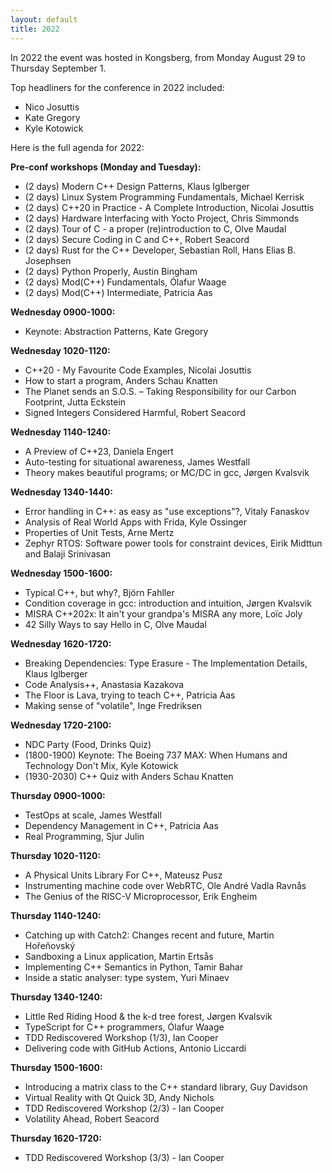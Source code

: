 ```yaml
---
layout: default
title: 2022
---
```


In 2022 the event was hosted in Kongsberg, from Monday August 29 to Thursday September 1.

Top headliners for the conference in 2022 included:

- Nico Josuttis
- Kate Gregory
- Kyle Kotowick

Here is the full agenda for 2022:

__Pre-conf workshops (Monday and Tuesday):__

- (2 days) Modern C++ Design Patterns, Klaus Iglberger
- (2 days) Linux System Programming Fundamentals, Michael Kerrisk
- (2 days) C++20 in Practice - A Complete Introduction, Nicolai Josuttis
- (2 days) Hardware Interfacing with Yocto Project, Chris Simmonds
- (2 days) Tour of C - a proper (re)introduction to C, Olve Maudal
- (2 days) Secure Coding in C and C++, Robert Seacord
- (2 days) Rust for the C++ Developer, Sebastian Roll, Hans Elias B. Josephsen
- (2 days) Python Properly, Austin Bingham
- (2 days) Mod(C++) Fundamentals, Ólafur Waage
- (2 days) Mod(C++) Intermediate, Patricia Aas

__Wednesday 0900-1000:__

- Keynote: Abstraction Patterns, Kate Gregory

__Wednesday 1020-1120:__

- C++20 - My Favourite Code Examples, Nicolai Josuttis
- How to start a program, Anders Schau Knatten
- The Planet sends an S.O.S. – Taking Responsibility for our Carbon Footprint, Jutta Eckstein
- Signed Integers Considered Harmful, Robert Seacord

__Wednesday 1140-1240:__

- A Preview of C++23, Daniela Engert
- Auto-testing for situational awareness, James Westfall
- Theory makes beautiful programs; or MC/DC in gcc, Jørgen Kvalsvik

__Wednesday 1340-1440:__

- Error handling in C++: as easy as "use exceptions"?, Vitaly Fanaskov
- Analysis of Real World Apps with Frida, Kyle Ossinger
- Properties of Unit Tests, Arne Mertz
- Zephyr RTOS: Software power tools for constraint devices, Eirik Midttun and Balaji Srinivasan

__Wednesday 1500-1600:__

- Typical C++, but why?, Björn Fahller
- Condition coverage in gcc: introduction and intuition, Jørgen Kvalsvik
- MISRA C++202x: It ain't your grandpa's MISRA any more, Loïc Joly
- 42 Silly Ways to say Hello in C, Olve Maudal

__Wednesday 1620-1720:__

- Breaking Dependencies: Type Erasure - The Implementation Details, Klaus Iglberger
- Code Analysis++, Anastasia Kazakova
- The Floor is Lava, trying to teach C++, Patricia Aas
- Making sense of "volatile", Inge Fredriksen

__Wednesday 1720-2100:__

- NDC Party (Food, Drinks Quiz)
- (1800-1900) Keynote: The Boeing 737 MAX: When Humans and Technology Don't Mix, Kyle Kotowick
- (1930-2030) C++ Quiz with Anders Schau Knatten

__Thursday 0900-1000:__

- TestOps at scale, James Westfall
- Dependency Management in C++, Patricia Aas
- Real Programming, Sjur Julin

__Thursday 1020-1120:__

- A Physical Units Library For C++, Mateusz Pusz
- Instrumenting machine code over WebRTC, Ole André Vadla Ravnås
- The Genius of the RISC-V Microprocessor, Erik Engheim

__Thursday 1140-1240:__

- Catching up with Catch2: Changes recent and future, Martin Hořeňovský
- Sandboxing a Linux application, Martin Ertsås
- Implementing C++ Semantics in Python, Tamir Bahar
- Inside a static analyser: type system, Yuri Minaev

__Thursday 1340-1240:__

- Little Red Riding Hood & the k-d tree forest, Jørgen Kvalsvik
- TypeScript for C++ programmers, Ólafur Waage
- TDD Rediscovered Workshop (1/3), Ian Cooper
- Delivering code with GitHub Actions, Antonio Liccardi

__Thursday 1500-1600:__

- Introducing a matrix class to the C++ standard library, Guy Davidson
- Virtual Reality with Qt Quick 3D, Andy Nichols
- TDD Rediscovered Workshop (2/3) - Ian Cooper
- Volatility Ahead, Robert Seacord

__Thursday 1620-1720:__

- TDD Rediscovered Workshop (3/3) - Ian Cooper
